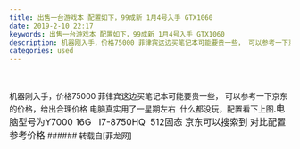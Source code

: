 ```yaml
---
title: 出售一台游戏本 配置如下，99成新 1月4号入手 GTX1060
date: 2019-2-10 22:17
keywords: 出售一台游戏本 配置如下，99成新 1月4号入手 GTX1060
description: 机器刚入手，价格75000 菲律宾这边买笔记本可能要贵一些， 可以参考一下京东的价格，给出合理价格 电脑真实用了一星期左右  什么都没玩，配置看下上图.电脑型号为Y7000 16G   I7-8750HQ  512固态 京东可以搜索到 对比配置参考价格
categories: used
---
```

<td class="t_f" id="postmessage_2962920">

<br/>
<br/>
机器刚入手，价格75000 菲律宾这边买笔记本可能要贵一些， 可以参考一下京东的价格，给出合理价格 电脑真实用了一星期左右  什么都没玩，配置看下上图.<img alt="" border="0" onclick="" onmouseover="" smilieid="131" src="static/image/smiley/default/lol.gif"/><font style="font-size:16px">电脑型号为Y7000 16G   I7-8750HQ  512固态 京东可以搜索到 对比配置参考价格</font></td>
###### 转载自[菲龙网]
